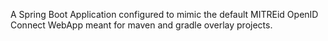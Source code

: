 A Spring Boot Application configured to mimic the default MITREid OpenID Connect WebApp meant for maven and gradle overlay projects.